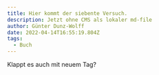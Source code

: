 ```yaml
---
title: Hier kommt der siebente Versuch.
description: Jetzt ohne CMS als lokaler md-file
author: Günter Dunz-Wolff
date: 2022-04-14T16:55:19.804Z
tags:
  - Buch
---
```

Klappt es auch mit neuem Tag?
